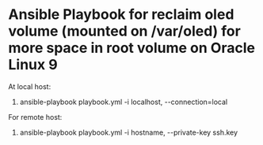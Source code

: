 # Ansible Playbook for reclaim oled volume (mounted on /var/oled) for more space in root volume on Oracle Linux 9 

At local host:
1. ansible-playbook playbook.yml -i localhost, --connection=local

For remote host:
1. ansible-playbook playbook.yml -i hostname, --private-key ssh.key
